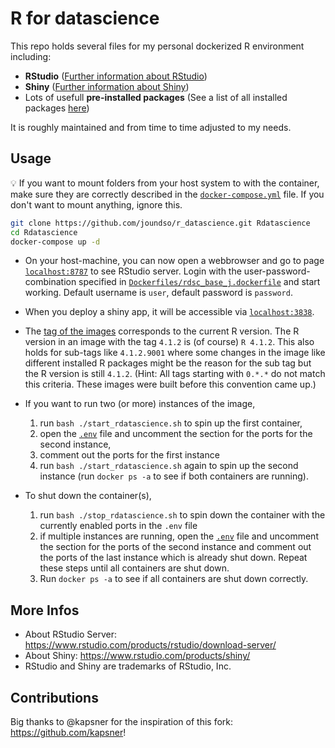 # R for datascience

This repo holds several files for my personal dockerized R environment including:

- **RStudio** ([Further information about RStudio](https://www.rstudio.com/))
- **Shiny** ([Further information about Shiny](https://shiny.rstudio.com/))
- Lots of usefull **pre-installed packages** (See a list of all installed packages [here](./Dockerfiles/rdsc_headless_j.dockerfile))

It is roughly maintained and from time to time adjusted to my needs.

## Usage

:bulb: If you want to mount folders from your host system to with the container, make sure they are correctly described in the [`docker-compose.yml`](./docker-compose.yml) file. If you don't want to mount anything, ignore this.

```bash
git clone https://github.com/joundso/r_datascience.git Rdatascience
cd Rdatascience
docker-compose up -d
```

- On your host-machine, you can now open a webbrowser and go to page [`localhost:8787`](http://localhost:8787) to see RStudio server. Login with the user-password-combination specified in [`Dockerfiles/rdsc_base_j.dockerfile`](./Dockerfiles/rdsc_base_j.dockerfile) and start working. Default username is `user`, default password is `password`.

- When you deploy a shiny app, it will be accessible via [`localhost:3838`](http://localhost:3838).

- The [tag of the images](https://hub.docker.com/repository/docker/joundso/rdsc_rstudio_j/tags?page=1&ordering=last_updated) corresponds to the current R version. The R version in an image with the tag `4.1.2` is (of course) `R 4.1.2`. This also holds for sub-tags like `4.1.2.9001` where some changes in the image like different installed R packages might be the reason for the sub tag but the R version is still `4.1.2`. (Hint: All tags starting with `0.*.*` do not match this criteria. These images were built before this convention came up.)

- If you want to run two (or more) instances of the image,
  1. run `bash ./start_rdatascience.sh` to spin up the first container,
  2. open the [`.env`](./.env) file and uncomment the section for the ports for the second instance,
  3. comment out the ports for the first instance
  4. run `bash ./start_rdatascience.sh` again to spin up the second instance (run `docker ps -a` to see if both containers are running).

- To shut down the container(s),
  1. run `bash ./stop_rdatascience.sh` to spin down the container with the currently enabled ports in the `.env` file
  2. if multiple instances are running, open the [`.env`](./.env) file and uncomment the section for the ports of the second instance and comment out the ports of the last instance which is already shut down. Repeat these steps until all containers are shut down.
  3. Run `docker ps -a` to see if all containers are shut down correctly.

## More Infos

- About RStudio Server: <https://www.rstudio.com/products/rstudio/download-server/>
- About Shiny: <https://www.rstudio.com/products/shiny/>
- RStudio and Shiny are trademarks of RStudio, Inc.

## Contributions

Big thanks to @kapsner for the inspiration of this fork: <https://github.com/kapsner>!
